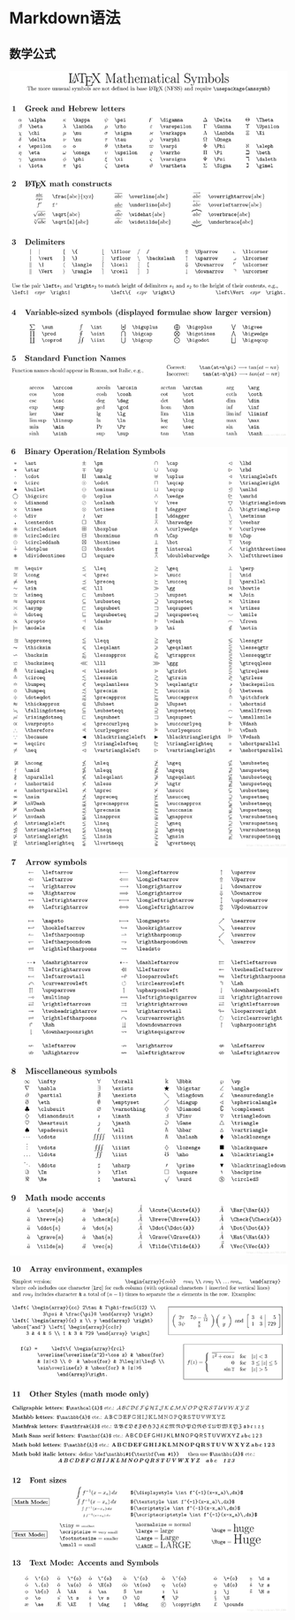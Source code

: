 # Markdown语法

## 数学公式

![img](img/latex1.png)

![img](img/latex2.png)

![img](img/latex3.png)

![img](img/latex4.png)


